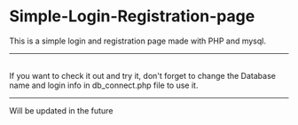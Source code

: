 # Simple-Login-Registration-page

This is a simple login and registration page made with PHP and mysql.
<hr><br>
If you want to check it out and try it, don't forget to change the Database name and login info in db_connect.php file to use it.
<hr>
Will be updated in the future
